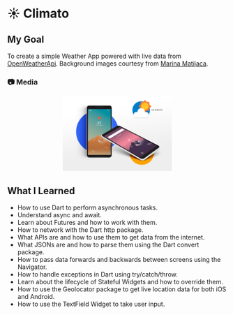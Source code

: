 # :sunny: Climato

## My Goal

To create a simple Weather App powered with live data from [OpenWeatherApi](https://openweathermap.org/). Background images courtesy from [Marina Matijaca](https://dribbble.com/shots/2227157-Free-iPhone-Backgrounds).

### :camera: Media
<p align="center">
<img src="https://github.com/viniciusmoreeira/climato/blob/master/images/screen.png"" width="250px">
</p>

## What I Learned

- How to use Dart to perform asynchronous tasks.
- Understand async and await.
- Learn about Futures and how to work with them.
- How to network with the Dart http package.
- What APIs are and how to use them to get data from the internet.
- What JSONs are and how to parse them using the Dart convert package.
- How to pass data forwards and backwards between screens using the Navigator.
- How to handle exceptions in Dart using try/catch/throw.
- Learn about the lifecycle of Stateful Widgets and how to override them.
- How to use the Geolocator package to get live location data for both iOS and Android.
- How to use the TextField Widget to take user input.
